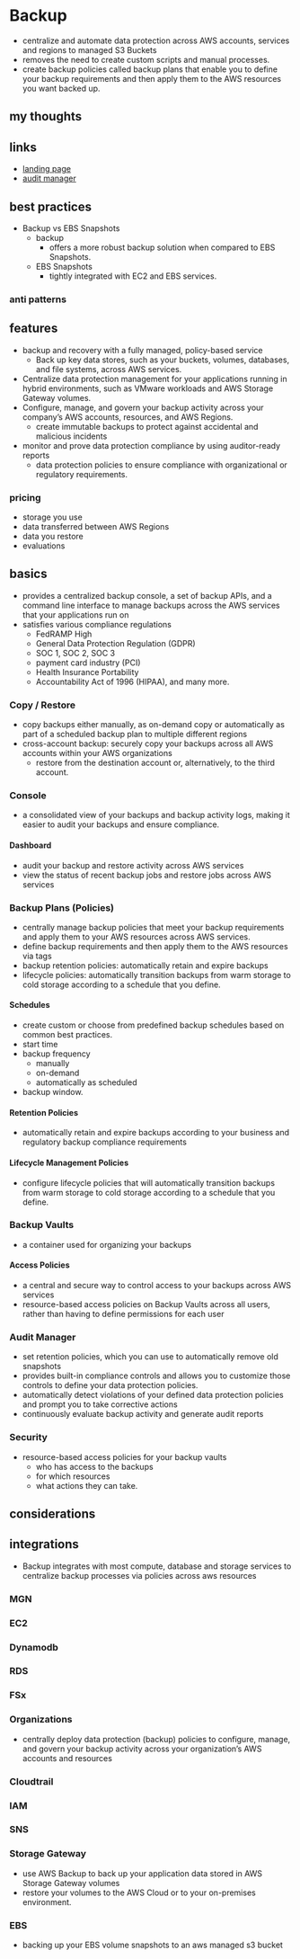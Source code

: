 # Backup

- centralize and automate data protection across AWS accounts, services and regions to managed S3 Buckets
- removes the need to create custom scripts and manual processes.
- create backup policies called backup plans that enable you to define your backup requirements and then apply them to the AWS resources you want backed up.

## my thoughts

## links

- [landing page](https://aws.amazon.com/backup/?did=ap_card&trk=ap_card)
- [audit manager](https://docs.aws.amazon.com/aws-backup/latest/devguide/aws-backup-audit-manager.html)

## best practices

- Backup vs EBS Snapshots
  - backup
    - offers a more robust backup solution when compared to EBS Snapshots.
  - EBS Snapshots
    - tightly integrated with EC2 and EBS services.

### anti patterns

## features

- backup and recovery with a fully managed, policy-based service
  - Back up key data stores, such as your buckets, volumes, databases, and file systems, across AWS services.
- Centralize data protection management for your applications running in hybrid environments, such as VMware workloads and AWS Storage Gateway volumes.
- Configure, manage, and govern your backup activity across your company’s AWS accounts, resources, and AWS Regions.
  - create immutable backups to protect against accidental and malicious incidents
- monitor and prove data protection compliance by using auditor-ready reports
  - data protection policies to ensure compliance with organizational or regulatory requirements.

### pricing

- storage you use
- data transferred between AWS Regions
- data you restore
- evaluations

## basics

- provides a centralized backup console, a set of backup APIs, and a command line interface to manage backups across the AWS services that your applications run on
- satisfies various compliance regulations
  - FedRAMP High
  - General Data Protection Regulation (GDPR)
  - SOC 1, SOC 2, SOC 3
  - payment card industry (PCI)
  - Health Insurance Portability
  - Accountability Act of 1996 (HIPAA), and many more.

### Copy / Restore

- copy backups either manually, as on-demand copy or automatically as part of a scheduled backup plan to multiple different regions
- cross-account backup: securely copy your backups across all AWS accounts within your AWS organizations
  - restore from the destination account or, alternatively, to the third account.

### Console

- a consolidated view of your backups and backup activity logs, making it easier to audit your backups and ensure compliance.

#### Dashboard

- audit your backup and restore activity across AWS services
- view the status of recent backup jobs and restore jobs across AWS services

### Backup Plans (Policies)

- centrally manage backup policies that meet your backup requirements and apply them to your AWS resources across AWS services.
- define backup requirements and then apply them to the AWS resources via tags
- backup retention policies: automatically retain and expire backups
- lifecycle policies: automatically transition backups from warm storage to cold storage according to a schedule that you define.

#### Schedules

- create custom or choose from predefined backup schedules based on common best practices.
- start time
- backup frequency
  - manually
  - on-demand
  - automatically as scheduled
- backup window.

#### Retention Policies

- automatically retain and expire backups according to your business and regulatory backup compliance requirements

#### Lifecycle Management Policies

- configure lifecycle policies that will automatically transition backups from warm storage to cold storage according to a schedule that you define.

### Backup Vaults

- a container used for organizing your backups

#### Access Policies

- a central and secure way to control access to your backups across AWS services
- resource-based access policies on Backup Vaults across all users, rather than having to define permissions for each user

### Audit Manager

- set retention policies, which you can use to automatically remove old snapshots
- provides built-in compliance controls and allows you to customize those controls to define your data protection policies.
- automatically detect violations of your defined data protection policies and prompt you to take corrective actions
- continuously evaluate backup activity and generate audit reports

### Security

- resource-based access policies for your backup vaults
  - who has access to the backups
  - for which resources
  - what actions they can take.

## considerations

## integrations

- Backup integrates with most compute, database and storage services to centralize backup processes via policies across aws resources

### MGN

### EC2

### Dynamodb

### RDS

### FSx

### Organizations

- centrally deploy data protection (backup) policies to configure, manage, and govern your backup activity across your organization’s AWS accounts and resources

### Cloudtrail

### IAM

### SNS

### Storage Gateway

- use AWS Backup to back up your application data stored in AWS Storage Gateway volumes
- restore your volumes to the AWS Cloud or to your on-premises environment.

### EBS

- backing up your EBS volume snapshots to an aws managed s3 bucket
